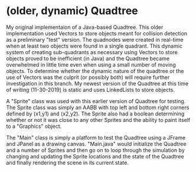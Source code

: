 # (older, dynamic) Quadtree
My original implementaion of a Java-based Quadtree. This older implementation used Vectors to store objects meant for collision detection as a preliminary "test" version. The quadnodes were created in real-time when at least two objects were found in a single quadrant. This dynamic system of creating sub-quadrants as necessary using Vectors to store objects proved to be inefficient (in Java) and the Quadtree became overwhelmed in little time even when using a small number of moving objects. To determine whether the dynamic nature of the quadtree or the use of Vectors was the culprit (or possibly both) will require further investigation in this branch. My newest version of the Quadtree at this time of writing (11-30-2019) is static and uses LinkedLists to store objects.

A "Sprite" class was used with this earlier version of Quadtree for testing. The Sprite class was simply an AABB with top left and bottom right corners defined by (x1,y1) and (x2,y2). The Sprite also had a boolean determining whether or not it was close to any other Sprites and the ability to paint itself to a "Graphics" object. 

The "Main" class is simply a platform to test the Quadtree using a JFrame and JPanel as a drawing canvas. "Main.java" would initialize the Quadtree and a number of Sprites and then go on to loop through the simulation by changing and updating the Sprite locations and the state of the Quadtree and finally rendering the scene in its current state.
